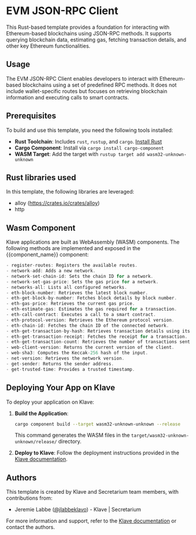 # EVM JSON-RPC Client

This Rust-based template provides a foundation for interacting with Ethereum-based blockchains using JSON-RPC methods. It supports querying blockchain data, estimating gas, fetching transaction details, and other key Ethereum functionalities.

## Usage

The EVM JSON-RPC Client enables developers to interact with Ethereum-based blockchains using a set of predefined RPC methods. It does not include wallet-specific routes but focuses on retrieving blockchain information and executing calls to smart contracts.

## Prerequisites

To build and use this template, you need the following tools installed:

- **Rust Toolchain**: Includes `rust`, `rustup`, and `cargo`. [Install Rust](https://www.rust-lang.org/tools/install)
- **Cargo Component**: Install via `cargo install cargo-component`
- **WASM Target**: Add the target with `rustup target add wasm32-unknown-unknown`

## Rust libraries used

In this template, the following libraries are leveraged:
- alloy (https://crates.io/crates/alloy)
- http

## Wasm Component

Klave applications are built as WebAssembly (WASM) components. The following methods are implemented and exposed in the {{component_name}} component:

```rust
- register-routes: Registers the available routes.
- network-add: Adds a new network.
- network-set-chain-id: Sets the chain ID for a network.
- network-set-gas-price: Sets the gas price for a network.
- networks-all: Lists all configured networks.
- eth-block-number: Retrieves the latest block number.
- eth-get-block-by-number: Fetches block details by block number.
- eth-gas-price: Retrieves the current gas price.
- eth-estimate-gas: Estimates the gas required for a transaction.
- eth-call-contract: Executes a call to a smart contract.
- eth-protocol-version: Retrieves the Ethereum protocol version.
- eth-chain-id: Fetches the chain ID of the connected network.
- eth-get-transaction-by-hash: Retrieves transaction details using its hash.
- eth-get-transaction-receipt: Fetches the receipt for a transaction.
- eth-get-transaction-count: Retrieves the number of transactions sent from an address.
- web-client-version: Returns the current version of the client.
- web-sha3: Computes the Keccak-256 hash of the input.
- net-version: Retrieves the network version.
- get-sender: Returns the sender address.
- get-trusted-time: Provides a trusted timestamp.
```

## Deploying Your App on Klave

To deploy your application on Klave:

1. **Build the Application**:
   ```sh
   cargo component build --target wasm32-unknown-unknown --release
   ```
   This command generates the WASM files in the `target/wasm32-unknown-unknown/release/` directory.

2. **Deploy to Klave**: Follow the deployment instructions provided in the [Klave documentation](https://docs.klave.com/deployment).

## Authors

This template is created by Klave and Secretarium team members, with contributions from:

- Jeremie Labbe ([@jlabbeklavo](https://github.com/jlabbeklavo)) - Klave | Secretarium

For more information and support, refer to the [Klave documentation](https://docs.klave.com) or contact the authors.


